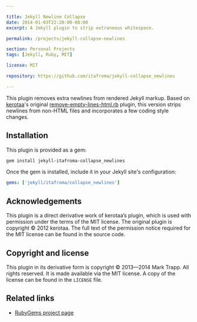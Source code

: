 ```yaml
---

title: Jekyll Newline Collapse
date: 2014-01-03T22:20:00-08:00
excerpt: A Jekyll plugin to strip extraneous whitespace.

permalink: /projects/jekyll-collapse-newlines

section: Personal Projects
tags: [Jekyll, Ruby, MIT]

license: MIT

repository: https://github.com/itafroma/jekyll-collapse_newlines

---
```

This plugin removes extra newlines from rendered Jekyll markup. Based on
[kerotaa][1]'s original [remove-empty-lines-html.rb][2] plugin, this version
strips newlines from non-HTML files and incorporates a few coding style changes.

## Installation

This plugin is provided as a gem:

```sh
gem install jekyll-itafroma-collapse_newlines
```

Once the gem is installed, include it in your Jekyll site's configuration:

```yaml
gems: ['jekyll/itafroma/collapse_newlines']
```

## Acknowledgements

This plugin is a direct derivative work of kerotaa’s plugin, which is used with
permission under the terms of the MIT license. The original plugin is copyright
© 2012 kerotaa. The full text of the permission notice required for the MIT
license can be found in the source code.

## Copyright and license

This plugin in its derivative form is copyright © 2013—2014 Mark Trapp. All
rights reserved. It is made available via the MIT license. A copy of the license
can be found in the `LICENSE` file.

## Related links

* [RubyGems project page][3]

[1]: http://kerotaa.hateblo.jp "kerotaa’s website"
[2]: https://gist.github.com/kerotaa/5788650 "kerotaa’s remove-empty-lines-html.rb"
[3]: https://rubygems.org/gems/jekyll-itafroma-collapse_newlines "RubyGems project page"
